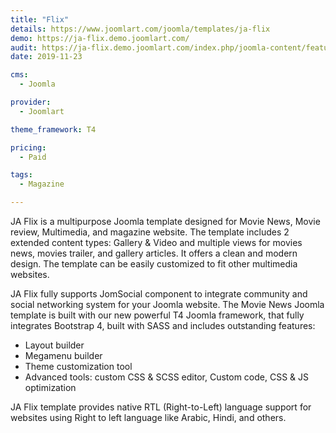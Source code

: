 ```yaml
---
title: "Flix"
details: https://www.joomlart.com/joomla/templates/ja-flix
demo: https://ja-flix.demo.joomlart.com/
audit: https://ja-flix.demo.joomlart.com/index.php/joomla-content/featured-articles
date: 2019-11-23

cms: 
  - Joomla

provider:
  - Joomlart

theme_framework: T4

pricing:
  - Paid

tags:
  - Magazine

---
```


JA Flix is a multipurpose Joomla template designed for Movie News, Movie review, Multimedia, and magazine website. The template includes 2 extended content types: Gallery & Video and multiple views for movies news, movies trailer, and gallery articles. It offers a clean and modern design. The template can be easily customized to fit other multimedia websites.

JA Flix fully supports JomSocial component to integrate community and social networking system for your Joomla website. The Movie News Joomla template is built with our new powerful T4 Joomla framework, that fully integrates Bootstrap 4, built with SASS and includes outstanding features:

* Layout builder
* Megamenu builder
* Theme customization tool
* Advanced tools: custom CSS & SCSS editor, Custom code, CSS & JS optimization

JA Flix template provides native RTL (Right-to-Left) language support for websites using Right to left language like Arabic, Hindi, and others.